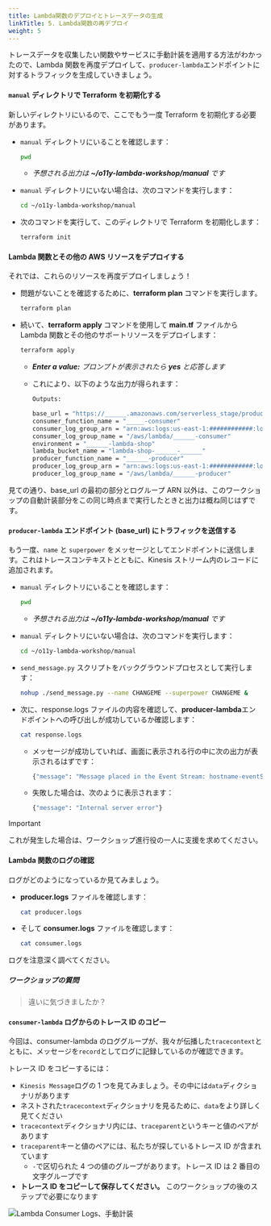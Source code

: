 ```yaml
---
title: Lambda関数のデプロイとトレースデータの生成
linkTitle: 5. Lambda関数の再デプロイ
weight: 5
---
```


トレースデータを収集したい関数やサービスに手動計装を適用する方法がわかったので、Lambda 関数を再度デプロイして、`producer-lambda`エンドポイントに対するトラフィックを生成していきましょう。

#### `manual` ディレクトリで Terraform を初期化する

新しいディレクトリにいるので、ここでもう一度 Terraform を初期化する必要があります。

- `manual` ディレクトリにいることを確認します：

  ```bash
  pwd
  ```

  - _予想される出力は **~/o11y-lambda-workshop/manual** です_

- `manual` ディレクトリにいない場合は、次のコマンドを実行します：

  ```bash
  cd ~/o11y-lambda-workshop/manual
  ```

- 次のコマンドを実行して、このディレクトリで Terraform を初期化します：

  ```bash
  terraform init
  ```

#### Lambda 関数とその他の AWS リソースをデプロイする

それでは、これらのリソースを再度デプロイしましょう！

- 問題がないことを確認するために、**terraform plan** コマンドを実行します。
  ```bash
  terraform plan
  ```
- 続いて、**terraform apply** コマンドを使用して **main.tf** ファイルから Lambda 関数とその他のサポートリソースをデプロイします：

  ```bash
  terraform apply
  ```

  - _**Enter a value:** プロンプトが表示されたら **yes** と応答します_

  - これにより、以下のような出力が得られます：

    ```bash
    Outputs:

    base_url = "https://______.amazonaws.com/serverless_stage/producer"
    consumer_function_name = "_____-consumer"
    consumer_log_group_arn = "arn:aws:logs:us-east-1:############:log-group:/aws/lambda/______-consumer"
    consumer_log_group_name = "/aws/lambda/______-consumer"
    environment = "______-lambda-shop"
    lambda_bucket_name = "lambda-shop-______-______"
    producer_function_name = "______-producer"
    producer_log_group_arn = "arn:aws:logs:us-east-1:############:log-group:/aws/lambda/______-producer"
    producer_log_group_name = "/aws/lambda/______-producer"
    ```

見ての通り、base_url の最初の部分とログループ ARN 以外は、このワークショップの自動計装部分をこの同じ時点まで実行したときと出力は概ね同じはずです。

#### `producer-lambda` エンドポイント (base_url) にトラフィックを送信する

もう一度、`name` と `superpower` をメッセージとしてエンドポイントに送信します。これはトレースコンテキストとともに、Kinesis ストリーム内のレコードに追加されます。

- `manual` ディレクトリにいることを確認します：

  ```bash
  pwd
  ```

  - _予想される出力は **~/o11y-lambda-workshop/manual** です_

- `manual` ディレクトリにいない場合は、次のコマンドを実行します：

  ```bash
  cd ~/o11y-lambda-workshop/manual
  ```

- `send_message.py` スクリプトをバックグラウンドプロセスとして実行します：

  ```bash
  nohup ./send_message.py --name CHANGEME --superpower CHANGEME &
  ```

- 次に、response.logs ファイルの内容を確認して、**producer-lambda**エンドポイントへの呼び出しが成功しているか確認します：

  ```bash
  cat response.logs
  ```

  - メッセージが成功していれば、画面に表示される行の中に次の出力が表示されるはずです：

    ```bash
    {"message": "Message placed in the Event Stream: hostname-eventStream"}
    ```

  - 失敗した場合は、次のように表示されます：

    ```bash
    {"message": "Internal server error"}
    ```

> [!IMPORTANT]
> これが発生した場合は、ワークショップ進行役の一人に支援を求めてください。

#### Lambda 関数のログの確認

ログがどのようになっているか見てみましょう。

- **producer.logs** ファイルを確認します：

  ```bash
  cat producer.logs
  ```

- そして **consumer.logs** ファイルを確認します：
  ```bash
  cat consumer.logs
  ```

ログを注意深く調べてください。

##### _ワークショップの質問_

> 違いに気づきましたか？

#### `consumer-lambda` ログからのトレース ID のコピー

今回は、consumer-lambda のロググループが、我々が伝播した`tracecontext`とともに、メッセージを`record`としてログに記録しているのが確認できます。

トレース ID をコピーするには：

- `Kinesis Message`ログの 1 つを見てみましょう。その中には`data`ディクショナリがあります
- ネストされた`tracecontext`ディクショナリを見るために、`data`をより詳しく見てください
- `tracecontext`ディクショナリ内には、`traceparent`というキーと値のペアがあります
- `traceparent`キーと値のペアには、私たちが探しているトレース ID が含まれています
  - `-`で区切られた 4 つの値のグループがあります。トレース ID は 2 番目の文字グループです
- **トレース ID をコピーして保存してください。** このワークショップの後のステップで必要になります

![Lambda Consumer Logs、手動計装](../images/08-Manual-ConsumerLogs.png)
